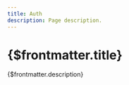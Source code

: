 ```yaml
---
title: Auth
description: Page description.
---
```


# {$frontmatter.title}

{$frontmatter.description}
